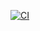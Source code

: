[![CI](https://github.com/litvakle/EssentialFeed/actions/workflows/CI.yml/badge.svg?branch=main)](https://github.com/litvakle/EssentialFeed/actions/workflows/CI.yml)